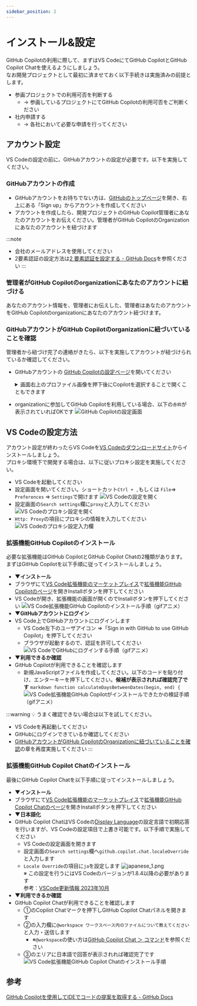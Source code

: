 ```yaml
---
sidebar_position: 2
---
```


# インストール&設定

GitHub Copilotの利用に際して、まずはVS CodeにてGitHub CopilotとGitHub Copilot Chatを使えるようにしましょう。<br/>
なお開発プロジェクトとして最初に済ませておく以下手続きは実施済みの前提とします。

- 参画プロジェクトでの利用可否を判断する
  - → 参画しているプロジェクトにてGitHub Copilotの利用可否をご判断ください
- 社内申請する
  - → 各社において必要な申請を行ってください

## アカウント設定

VS Codeの設定の前に、GitHubアカウントの設定が必要です。以下を実施してください。

### GitHubアカウントの作成

- GitHubアカウントをお持ちでない方は、[GitHubのトップページ](https://github.com/)を開き、右上にある「Sign up」からアカウントを作成してください
- アカウントを作成したら、開発プロジェクトのGitHub Copilot管理者にあなたのアカウントをお伝えください。管理者がGitHub CopilotのOrganizationにあなたのアカウントを紐づけます

:::note
- 会社のメールアドレスを使用してください
- 2要素認証の設定方法は[2 要素認証を設定する - GitHub Docs](https://docs.github.com/ja/authentication/securing-your-account-with-two-factor-authentication-2fa/configuring-two-factor-authentication)を参照ください
:::

### 管理者がGitHub Copilotのorganizationにあなたのアカウントに紐づける

あなたのアカウント情報を、管理者にお伝えした、管理者はあなたのアカウントをGitHub Copilotのorganizationにあなたのアカウント紐づけます。

### GitHubアカウントがGitHub Copilotのorganizationに紐づいていることを確認

管理者から紐づけ完了の連絡がきたら、以下を実施してアカウントが紐づけられているか確認してください。

- GitHubアカウントの [GitHub Copilotの設定ページ](https://github.com/settings/copilot)を開いてください
  <details>
  <summary>画面右上のプロファイル画像を押下後にCopilotを選択することで開くこともできます</summary>

  <!-- textlint-disable prh -->
  - 画面右上のプロファイル画像（赤枠箇所）を押下します
    ![GitHubアカウント設定を開く](images/github-account-setting_1.png)
  - Copilotを選択します（赤枠箇所）
    ![GitHub Copilotの設定を開く](images/github-account-setting_2.png)
  <!-- textlint-enable prh -->

  </details>
- organizationに参加してGitHub Copilotを利用している場合、以下の`赤枠`が表示されていればOKです
  ![GitHub Copilotの設定画面](images/github-account-setting_3.png)

## VS Codeの設定方法

アカウント設定が終わったらVS Codeを[VS Codeのダウンロードサイト](https://code.visualstudio.com/Download)からインストールしましょう。<br/>
プロキシ環境下で開発する場合は、以下に従いプロキシ設定を実施してください。

- VS Codeを起動してください
- 設定画面を開いてください。ショートカット`Ctrl + ,`もしくは `File`⇒ `Preferences` ⇒ `Settings`で開けます
    ![VS Codeの設定を開く](images/vscode-proxy-setting_1.png)
- 設定画面の`Search settings`欄に`proxy`と入力してください
    ![VS Codeのプロキシ設定を開く](images/vscode-proxy-setting_2.png)
- `Http: Proxy`の項目にプロキシの情報を入力してください
    ![VS Codeのプロキシ設定入力欄](images/vscode-proxy-setting_3.png)

### 拡張機能GitHub Copilotのインストール

必要な拡張機能はGitHub CopilotとGitHub Copilot Chatの2種類があります。<br/>
まずはGitHub Copilotを以下手順に従ってインストールしましょう。

- **▼インストール**
- ブラウザにて[VS Code拡張機能のマーケットプレイス](https://marketplace.visualstudio.com/)で[拡張機能GitHub Copilotのページ](https://marketplace.visualstudio.com/items?itemName=GitHub.copilot)を開きInstallボタンを押下してください
- VS Codeが開き、拡張機能の画面が開くのでInstallボタンを押下してください
    ![VS Code拡張機能GitHub Copilotのインストール手順（gifアニメ）](images/vscode-github-copilot-install_1.gif)
- **▼GitHubアカウントにログイン**
- VS Code上でGitHubアカウントにログインします
  - VS Code左下のユーザアイコン ⇒「Sign in with GitHub to use GitHub Copilot」を押下してください
  - ブラウザが起動するので、認証を許可してください
    ![VS CodeでGitHubにログインする手順（gifアニメ）](images/vscode-github-copilot-install_2.gif)
- **▼利用できるか確認**
- GitHub Copilotが利用できることを確認します
  - 新規JavaScriptファイルを作成してください。以下のコードを貼り付け、エンターキーを押下してください。**候補が表示されれば確認完了です**
        ```markdown
        function calculateDaysBetweenDates(begin, end) {
        ```
    ![VS Code拡張機能GitHub Copilotがインストールできたかの検証手順（gifアニメ）](images/vscode-github-copilot-install_3.gif)

:::warning
💡 うまく確認できない場合は以下を試してください。
- VS Codeを再起動してください
- GitHubにログインできているか確認してください
- [GitHubアカウントがGitHub CopilotのOrganizationに紐づいていることを確認](#githubアカウントがgithub-copilotのorganizationに紐づいていることを確認)の章を再度実施してください
:::

### 拡張機能GitHub Copilot Chatのインストール

最後にGitHub Copilot Chatを以下手順に従ってインストールしましょう。

- **▼インストール**
- ブラウザにて[VS Code拡張機能のマーケットプレイス](https://marketplace.visualstudio.com/)で[拡張機能GitHub Copilot Chatのページ](https://marketplace.visualstudio.com/items?itemName=GitHub.copilot-chat)を開きInstallボタンを押下してください
- **▼日本語化**
- GitHub Copilot ChatはVS Codeの[Display Language](https://code.visualstudio.com/docs/getstarted/locales)の設定言語で初期応答を行いますが、VS Codeの設定項目で上書き可能です。以下手順で実施してください
  - VS Codeの設定画面を開きます
  - 設定画面の`Search settings`欄へ`github.copilot.chat.localeOverride`と入力します
  - `Locale Override`の項目に`ja`を設定します
    ![japanese_1.png](images/vscode-github-copilot-chat-japanese_2.png)<br/>
    ※ この設定を行うにはVS Codeのバージョンが1.8.4以降の必要があります<br/>
    参考：[VSCode更新情報 2023年10月](https://code.visualstudio.com/updates/v1_84#_chat-using-configured-display-language)
- **▼利用できるか確認**
- GitHub Copilot Chatが利用できることを確認します
  - ①のCopilot Chatマークを押下しGitHub Copilot Chatパネルを開きます
  - ②の入力欄に`@workspace ワークスペース内のファイルについて教えてください`と入力・送信します
    - ※`@workspace`の使い方は[GitHub Copilot Chat ＞ コマンド](../08_vscode-extention/02_github-copilot-chat/03_command.md#エージェントコマンド)を参照ください
  - ③のエリアに日本語で回答が表示されれば確認完了です
    ![VS Code拡張機能GitHub Copilot Chatのインストール手順](images/vscode-github-copilot-chat-install_1.png)

## 参考

[GitHub Copilotを使用してIDEでコードの提案を取得する - GitHub Docs](https://docs.github.com/ja/enterprise-cloud@latest/copilot/using-github-copilot/getting-code-suggestions-in-your-ide-with-github-copilot?tool=vscode#visual-studio-code-%E3%81%A7-github-copilot-%E6%8B%A1%E5%BC%B5%E6%A9%9F%E8%83%BD%E3%82%92%E3%82%A4%E3%83%B3%E3%82%B9%E3%83%88%E3%83%BC%E3%83%AB%E3%81%99%E3%82%8B)
